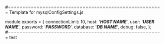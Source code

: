 #======================================================
Template for mysqlConfigSettings.js:

module.exports = {
  connectionLimit: 10,
  host: '***HOST NAME***',
  user: '***USER NAME***',
  password: '***PASSWORD***',
  database: '***DB NAME***',
  debug: false,
};
#======================================================
test